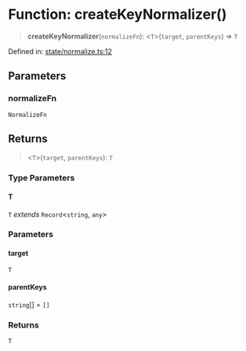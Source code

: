 # Function: createKeyNormalizer()

> **createKeyNormalizer**(`normalizeFn`): \<`T`\>(`target`, `parentKeys`) => `T`

Defined in: [state/normalize.ts:12](https://github.com/benallfree/lab13/blob/9ac0af7da9640b4b5437ad34793eec1f82ae6b92/sdk/src/online/state/normalize.ts#L12)

## Parameters

### normalizeFn

`NormalizeFn`

## Returns

> \<`T`\>(`target`, `parentKeys`): `T`

### Type Parameters

#### T

`T` *extends* `Record`\<`string`, `any`\>

### Parameters

#### target

`T`

#### parentKeys

`string`[] = `[]`

### Returns

`T`
